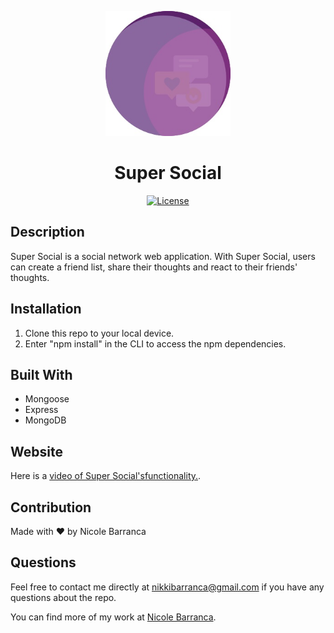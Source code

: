 <p align="center">
  <a href="" rel="noopener">
 <img width=200px height=200px src="public/assets/images/SuperS.jpg" alt="Project logo"></a>
</p>

<h1 align="center">Super Social</h1>

<div align="center">

<a href="https://opensource.org/licenses/MIT">![License](https://img.shields.io/badge/License-MIT-green.svg)</a>

</div>

## Description

Super Social is a social network web application. With Super Social, users can create a friend list, share their thoughts and react to their friends' thoughts.

## Installation

1. Clone this repo to your local device.
2. Enter "npm install" in the CLI to access the npm dependencies.

## Built With

- Mongoose
- Express
- MongoDB

## Website

Here is a [video of Super Social'sfunctionality.](https://watch.screencastify.com/v/Z2WY1lPMyYlIbIRvpX3M).

## Contribution

Made with ❤️ by Nicole Barranca

## Questions

Feel free to contact me directly at nikkibarranca@gmail.com if you have any questions about the repo.

You can find more of my work at [Nicole Barranca](https://github.com/NicoleBarranca).
